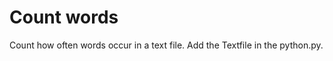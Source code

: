 Count words
====================

Count how often words occur in a text file. Add the Textfile in the python.py. 
